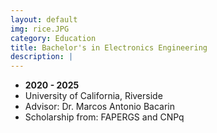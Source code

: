 ```yaml
---
layout: default
img: rice.JPG
category: Education
title: Bachelor's in Electronics Engineering
description: |
---
```


* __2020 - 2025__
* University of California, Riverside
* Advisor: Dr. Marcos Antonio Bacarin
* Scholarship from: FAPERGS and CNPq


